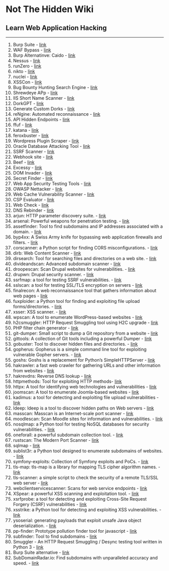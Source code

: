 # Not The Hidden Wiki

## Learn Web Application Hacking
-----

1. Burp Suite - [link](https://portswigger.net/burp)
2. WAF Bypass - [link](https://github.com/nemesida-waf/waf-bypass)
3. Burp Alternatinve: Caido - [link](https://caido.io)
4. Nessus - [link](https://www.tenable.com/products/nessus)
5. runZero - [link](https://www.runzero.com/)
6. nikto - [link](https://github.com/sullo/nikto)
7. nuclei - [link](https://github.com/projectdiscovery/nuclei)
8. XSSCon - [link](https://github.com/menkrep1337/XSSCon)
9. Bug Bounty Hunting Search Engine - [link](https://www.bugbountyhunting.com/)
10. Shrewdeye APp - [link](https://shrewdeye.app/)
11. IIS Short Name Scanner - [link](https://github.com/irsdl/IIS-ShortName-Scanner)
12. DorkGPT - [link](https://www.dorkgpt.com/)
13. Generate Custom Dorks - [link](https://dorkgenius.com/)
14. reNgine: Automated reconnaissance - [link](https://github.com/yogeshojha/rengine)
15. API Hidden Endpoints - [link](https://github.com/assetnote/kiterunner)
16. ffuf - [link](https://github.com/ffuf/ffuf)
17. katana - [link](https://github.com/projectdiscovery/katana)
18. feroxbuster - [link](https://github.com/epi052/feroxbuster)
19. Wordpress Plugin Scraper - [link](https://github.com/Perfectdotexe/WordPress-Plugins-List/tree/master)
20. Oracle Database Attacking Tool - [link](https://github.com/quentinhardy/odat)
21. SSRF Scanner - [link](https://github.com/Damian89/extended-ssrf-search)
22. Webhook site - [link](https://webhook.site)
23. Beef - [link](https://github.com/beefproject/beef)
24. Excessy - [link](https://github.com/securityMB/excessy)
25. DOM Invader - [link](https://portswigger.net/blog/introducing-dom-invader)
26. Secret Finder - [link](https://github.com/m4ll0k/SecretFinder)
27. Web App Security Testing Tools - [link](https://github.com/Karmaz95/crimson)
28. OWASP Nettacker - [link](https://github.com/OWASP/Nettacker)
29. Web Cache Vulnerability Scanner - [link](https://github.com/Hackmanit/Web-Cache-Vulnerability-Scanner)
30. CSP Evaluator - [link](https://csp-evaluator.withgoogle.com/)
31. Web Check - [link](https://github.com/lissy93/web-check)
32. DNS Rebinder - [link](https://lock.cmpxchg8b.com/rebinder.html)
33. arjun: HTTP parameter discovery suite. - [link](https://github.com/s0md3v/Arjun)
34. arsenal: Powerful weapons for penetration testing. - [link](https://github.com/Orange-Cyberdefense/arsenal)
35. assetfinder: Tool to find subdomains and IP addresses associated with a domain. - [link](https://github.com/tomnomnom/assetfinder)
36. byp4xx: A Swiss Army knife for bypassing web application firewalls and filters. - [link](https://github.com/lobuhi/byp4xx)
37. corscanner: a Python script for finding CORS misconfigurations. - [link](https://github.com/chenjj/CORScanner)
38. dirb: Web Content Scanner - [link](https://github.com/v0re/dirb)
39. dirsearch: Tool for searching files and directories on a web site. - [link](https://github.com/maurosoria/dirsearch)
40. divideandscan: Advanced subdomain scanner - [link](https://github.com/snovvcrash/divideandscan)
41. droopescan: Scan Drupal websites for vulnerabilities. - [link](https://github.com/droope/droopescan)
42. drupwn: Drupal security scanner. - [link](https://github.com/immunIT/drupwn)
43. ssrfmap: a tool for testing SSRF vulnerabilities. - [link](https://github.com/swisskyrepo/SSRFmap)
44. sslscan: a tool for testing SSL/TLS encryption on servers - [link](https://github.com/rbsec/sslscan)
45. finalrecon: A web reconnaissance tool that gathers information about web pages - [link](https://github.com/thewhiteh4t/FinalRecon)
46. fuxploider: a Python tool for finding and exploiting file upload forms/directories. - [link](https://github.com/almandin/fuxploider)
47. xsser: XSS scanner. - [link](https://github.com/epsylon/xsser)
48. wpscan: A tool to enumerate WordPress-based websites - [link](https://github.com/wpscanteam/wpscan)
49. h2csmuggler: HTTP Request Smuggling tool using H2C upgrade - [link](https://github.com/BishopFox/h2csmuggler)
50. PHP filter chain generator - [link](https://github.com/synacktiv/php_filter_chain_generator)
51. git-dumper: Small script to dump a Git repository from a website - [link](https://github.com/arthaud/git-dumper)
52. gittools: A collection of Git tools including a powerful Dumper  - [link](https://github.com/internetwache/GitTools)
53. gobuster: Tool to discover hidden files and directories. - [link](https://github.com/OJ/gobuster)
54. gopherus: Gopherus is a simple command line tool for exploiting vulnerable Gopher servers. - [link](https://github.com/tarunkant/Gopherus)
55. goshs: Goshs is a replacement for Python’s SimpleHTTPServer - [link](https://github.com/patrickhener/goshs)
56. hakrawler: a fast web crawler for gathering URLs and other information from websites - [link](https://github.com/hakluke/hakrawler)
57. hakrevdns: Reverse DNS lookup  - [link](https://github.com/hakluke/hakrevdns)
58. httpmethods: Tool for exploiting HTTP methods- [link](https://github.com/ShutdownRepo/httpmethods)
59. httpx: A tool for identifying web technologies and vulnerabilities - [link](https://github.com/projectdiscovery/httpx)
60. joomscan: A tool to enumerate Joomla-based websites - [link](https://github.com/rezasp/joomscan)
61. kadimus: a tool for detecting and exploiting file upload vulnerabilities - [link](https://github.com/P0cL4bs/Kadimus)
62. ldeep: ldeep is a tool to discover hidden paths on Web servers - [link](https://github.com/franc-pentest/ldeep)
63. masscan: Masscan is an Internet-scale port scanner - [link](https://github.com/robertdavidgraham/masscan)
64. moodlescan: Scan Moodle sites for information and vulnerabilities. - [link](https://github.com/inc0d3/moodlescan)
65. nosqlmap: a Python tool for testing NoSQL databases for security vulnerabilities. - [link](https://github.com/codingo/NoSQLMap)
66. oneforall: a powerful subdomain collection tool. - [link](https://github.com/shmilylty/OneForAll)
67. rustscan: The Modern Port Scanner - [link](https://github.com/RustScan/RustScan)
68. sqlmap - [link](https://github.com/sqlmapproject/sqlmap)
69. sublist3r: a Python tool designed to enumerate subdomains of websites. - [link](https://github.com/aboul3la/Sublist3r)
70. symfony-exploits: Collection of Symfony exploits and PoCs. - [link](https://github.com/ambionics/symfony-exploits)
71. tls-map: tls-map is a library for mapping TLS cipher algorithm names. - [link](https://github.com/sec-it/tls-map)
72. tls-scanner: a simple script to check the security of a remote TLS/SSL web server - [link](https://github.com/tls-attacker/tls-scanner)
73. webclientservicescanner: Scans for web service endpoints - [link](https://github.com/Hackndo/webclientservicescanner)
74. XSpear: a powerful XSS scanning and exploitation tool. - [link](https://github.com/hahwul/XSpear)
75. xsrfprobe: a tool for detecting and exploiting Cross-Site Request Forgery (CSRF) vulnerabilities - [link](https://github.com/0xInfection/XSRFProbe)
76. xsstrike: a Python tool for detecting and exploiting XSS vulnerabilities. - [link](https://github.com/s0md3v/XSStrike)
77. ysoserial: generating payloads that exploit unsafe Java object deserialization. - [link](https://github.com/frohoff/ysoserial)
78. pp-finder: Prototype pollution finder tool for javascript - [link](https://github.com/yeswehack/pp-finder)
79. subfinder: Tool to find subdomains - [link](https://github.com/projectdiscovery/subfinder)
80. Smuggler - An HTTP Request Smuggling / Desync testing tool written in Python 3 - [link](https://github.com/defparam/smuggler)
81. Burp Suite alternative - [link](https://caido.io/)
82. SubDomainRadar.io: Find subdomains with unparalleled accuracy and speed. - [link](https://subdomainradar.io)